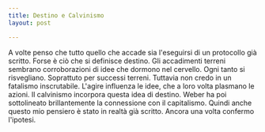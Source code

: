 ```yaml
---
title: Destino e Calvinismo
layout: post

---
```


A volte penso che tutto quello che accade sia l'eseguirsi di un protocollo già scritto.
Forse è ciò che si definisce destino. Gli accadimenti terreni sembrano corroborazioni di idee che dormono nel cervello. Ogni tanto si risvegliano. Soprattuto per successi terreni.
Tuttavia non credo in un fatalismo inscrutabile. L'agire influenza le idee, che a loro volta plasmano le azioni.
Il calvinismo incorpora questa idea di destino. Weber ha poi sottolineato brillantemente la connessione con il capitalismo. Quindi anche questo mio pensiero è stato in realtà già scritto. Ancora una volta confermo l'ipotesi.

